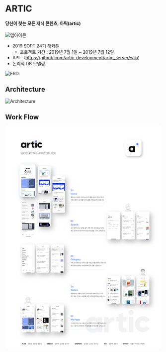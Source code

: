 # ARTIC
#### 당신이 찾는 모든 지식 콘텐츠, 아틱(artic)

![앱아이콘](https://github.com/artic-development/artic_server/blob/master/images/logo.png)

* 2019 SOPT 24기 해커톤
    *  프로젝트 기간 : 2019년 7월 1일 ~ 2019년 7월 12일
* API - (https://github.com/artic-development/artic_server/wiki)
* 논리적 DB 모델링

![ERD](https://github.com/artic-development/artic_server/blob/master/images/ERD.png)



## Architecture
![Architecture](https://github.com/artic-development/artic_server/blob/master/images/architecture.png)

## Work Flow
![Workflow](./images/workflow.png)
